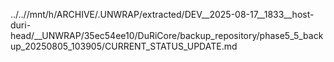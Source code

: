 ../..//mnt/h/ARCHIVE/.UNWRAP/extracted/DEV__2025-08-17__1833__host-duri-head/__UNWRAP/35ec54ee10/DuRiCore/backup_repository/phase5_5_backup_20250805_103905/CURRENT_STATUS_UPDATE.md